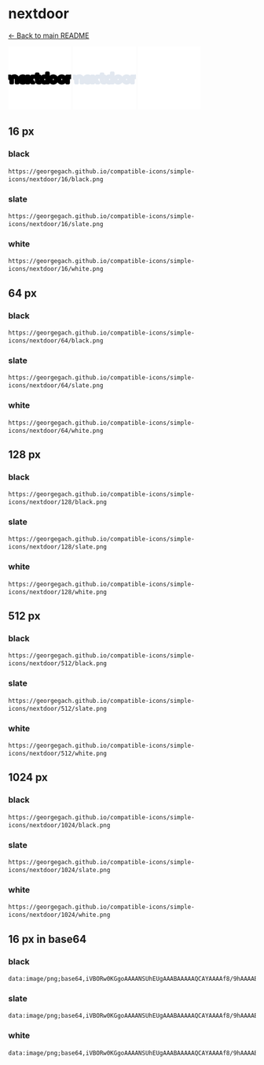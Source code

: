 # nextdoor

[← Back to main README](../../README.md)


<img src="./128/black.png" width="128" alt="nextdoor black icon" />
<img src="./128/slate.png" width="128" alt="nextdoor slate icon" />
<img src="./128/white.png" width="128" alt="nextdoor white icon" />

## 16 px

### black
```
https://georgegach.github.io/compatible-icons/simple-icons/nextdoor/16/black.png
```

### slate
```
https://georgegach.github.io/compatible-icons/simple-icons/nextdoor/16/slate.png
```

### white
```
https://georgegach.github.io/compatible-icons/simple-icons/nextdoor/16/white.png
```

## 64 px

### black
```
https://georgegach.github.io/compatible-icons/simple-icons/nextdoor/64/black.png
```

### slate
```
https://georgegach.github.io/compatible-icons/simple-icons/nextdoor/64/slate.png
```

### white
```
https://georgegach.github.io/compatible-icons/simple-icons/nextdoor/64/white.png
```

## 128 px

### black
```
https://georgegach.github.io/compatible-icons/simple-icons/nextdoor/128/black.png
```

### slate
```
https://georgegach.github.io/compatible-icons/simple-icons/nextdoor/128/slate.png
```

### white
```
https://georgegach.github.io/compatible-icons/simple-icons/nextdoor/128/white.png
```

## 512 px

### black
```
https://georgegach.github.io/compatible-icons/simple-icons/nextdoor/512/black.png
```

### slate
```
https://georgegach.github.io/compatible-icons/simple-icons/nextdoor/512/slate.png
```

### white
```
https://georgegach.github.io/compatible-icons/simple-icons/nextdoor/512/white.png
```

## 1024 px

### black
```
https://georgegach.github.io/compatible-icons/simple-icons/nextdoor/1024/black.png
```

### slate
```
https://georgegach.github.io/compatible-icons/simple-icons/nextdoor/1024/slate.png
```

### white
```
https://georgegach.github.io/compatible-icons/simple-icons/nextdoor/1024/white.png
```

## 16 px in base64

### black
```
data:image/png;base64,iVBORw0KGgoAAAANSUhEUgAAABAAAAAQCAYAAAAf8/9hAAAABmJLR0QA/wD/AP+gvaeTAAAAfklEQVQ4je3QrQrCABTF8Z9p2WT3BVZ8GYtgF9/JuD2LIgsDDYJpggoGP0AQZ7lpYBHDwv5wOefA4YZDR7tJMA4/w/RbcY8LcpywwRZH1CjxQoUzsugXkVXxpG7cCu/wt9B7Q3c9zKOQYoAnrnigH3mINUZYYIIlDj9M0/F3PlI7J9TtULorAAAAAElFTkSuQmCC
```

### slate
```
data:image/png;base64,iVBORw0KGgoAAAANSUhEUgAAABAAAAAQCAYAAAAf8/9hAAAABmJLR0QA/wD/AP+gvaeTAAAAvUlEQVQ4je3Qv0qCcRyF8ed8jQQdxEEcGgSXxhC8ARfvwSVo70K8Da9DvIOwzUUIewV9EaQ/5gtG/k6z0NASNPiZH85w4Owfm89dzvK3AcBis7vP1u93P3Va5q8LQ81irETPsBVIUt24AZ6BrkEb8CVogtwnkQFXes5fVphPSa2TaXtqqYMthfaYKlAAFUFhqABPFxEMg9LHVzreiGjaHETaOVSEmTo4gNqgR5S66aiR5FuLhwit//jJs1/5BsnjSaHS5wxEAAAAAElFTkSuQmCC
```

### white
```
data:image/png;base64,iVBORw0KGgoAAAANSUhEUgAAABAAAAAQCAYAAAAf8/9hAAAABmJLR0QA/wD/AP+gvaeTAAAAjUlEQVQ4je3QLYpCARQF4O+VMYphMNgsRstswOIeLIJd3JPrEHeg2GwDD8MIgskfsHgsL42TZILhfeWccMLlUntjSRpJRlWfJpn8tSuSlGhigQGOKNDCJ7bo4YAPLDHEDh1JfpKUebZOcq/6ucrLr/wuksxwRh9t3HDCtbrihi42+MIcY6yw/+fP1V7yADotYoml51yKAAAAAElFTkSuQmCC
```

